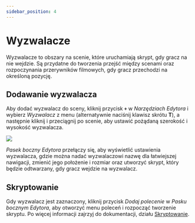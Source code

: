 ```yaml
---
sidebar_position: 4
---
```


# Wyzwalacze

Wyzwalacze to obszary na scenie, które uruchamiają skrypt, gdy gracz na nie wejdzie. Są przydatne do tworzenia przejść między scenami oraz rozpoczynania przerywników filmowych, gdy gracz przechodzi na określoną pozycję.

## Dodawanie wyzwalacza

Aby dodać wyzwalacz do sceny, kliknij przycisk **` + `** w _Narzędziach Edytora_ i wybierz _Wyzwalacz_ z menu (alternatywnie naciśnij klawisz skrótu **T**), a następnie kliknij i przeciągnij po scenie, aby ustawić pożądaną szerokość i wysokość wyzwalacza.

<img src="/img/screenshots/add-trigger.gif" style={{width:300}} />

_Pasek boczny Edytora_ przełączy się, aby wyświetlić ustawienia wyzwalacza, gdzie można nadać wyzwalaczowi nazwę dla łatwiejszej nawigacji, zmienić jego położenie i rozmiar oraz utworzyć skrypt, który będzie odtwarzany, gdy gracz wejdzie na wyzwalacz.

## Skryptowanie

Gdy wyzwalacz jest zaznaczony, kliknij przycisk _Dodaj polecenie_ w _Pasku bocznym Edytora_, aby otworzyć menu poleceń i rozpocząć tworzenie skryptu. Po więcej informacji zajrzyj do dokumentacji, działu [Skryptowanie](/docs/scripting).
